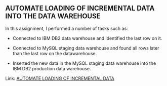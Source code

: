 ## AUTOMATE LOADING OF INCREMENTAL DATA INTO THE DATA WAREHOUSE
In this assignment, I performed a number of tasks such as:  

-	Connected to IBM DB2 data warehouse and identified the last row on it.
  
-	Connected to MySQL staging data warehouse and found all rows later than the last row on the datawarehouse.
  
-	Inserted the new data in the MySQL staging data warehouse into the IBM DB2 production data warehouse.
  


Link: [AUTOMATE LOADING OF INCREMENTAL DATA](https://github.com/antfneves/PortfolioProjects/blob/main/Capstone%20Project/Automation/automation.py)
